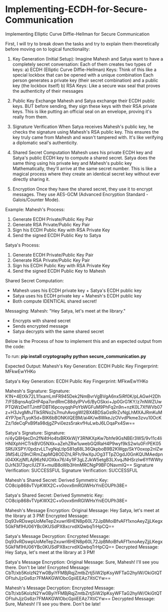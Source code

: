 # Implementing-ECDH-for-Secure-Communication
Implementing Elliptic Curve Diffie-Hellman for Secure Communication

First, I will try to break down the tasks and try to explain them theoretically before moving on to logical functionality:
1. Key Generation (Initial Setup):
Imagine Mahesh and Satya want to have a completely secret conversation:
Each of them creates two types of keys:
a) ECDH (Elliptic Curve Diffie-Hellman) Keys: Think of this like a special lockbox that can be opened with a unique combination
Each person generates a private key (their secret combination) and a public key (the lockbox itself)
b) RSA Keys: Like a secure wax seal that proves the authenticity of their messages

2. Public Key Exchange
Mahesh and Satya exchange their ECDH public keys. BUT before sending, they sign these keys with their RSA private keys. This is like putting an official seal on an envelope, proving it's really from them.

3. Signature Verification
When Satya receives Mahesh's public key, he checks the signature using Mahesh's RSA public key. This ensures the key truly came from Mahesh and wasn't tampered with. It's like verifying a diplomatic seal's authenticity.

4. Shared Secret Computation
Mahesh uses his private ECDH key and Satya's public ECDH key to compute a shared secret. Satya does the same thing using his private key and Mahesh's public key
Mathematically, they'll arrive at the same secret number. This is like a magical process where they create an identical secret key without ever directly sharing it.

5. Encryption
Once they have the shared secret, they use it to encrypt messages. They use AES-GCM (Advanced Encryption Standard - Galois/Counter Mode).

Example:
Mahesh's Process:
1. Generate ECDH Private/Public Key Pair
2. Generate RSA Private/Public Key Pair
3. Sign his ECDH Public Key with RSA Private Key
4. Send the signed ECDH Public Key to Satya

Satya's Process:
1. Generate ECDH Private/Public Key Pair
2. Generate RSA Private/Public Key Pair
3. Sign his ECDH Public Key with RSA Private Key
4. Send the signed ECDH Public Key to Mahesh

Shared Secret Computation:
- Mahesh uses his ECDH private key + Satya's ECDH public key
- Satya uses his ECDH private key + Mahesh's ECDH public key
- Both compute IDENTICAL shared secret!

Messaging:
Mahesh: "Hey Satya, let's meet at the library."
- Encrypts with shared secret
- Sends encrypted message
- Satya decrypts with the same shared secret

Below is the Process of how to implement this and an expected output from the code:

To run:
**pip install cryptography
python secure_communication.py**

Expected Output:
Mahesh's Key Generation:
ECDH Public Key Fingerprint: MFkwEwYHKo

Satya's Key Generation:
ECDH Public Key Fingerprint: MFkwEwYHKo

Mahesh's Signature:
Signature: K1N+4EtXk72L1l1xamLmFR945Dek2NmBvrVgBVgA6nx5iRf0K/pLAGwH2Dh7/FSBqnsAqGHP4pa7ordRmC88dylPVv6/ByOSkxi+Jp0GrG1KY/z7nNWZUwPTQWzDel1TJnttFDBTl6pcoyqqhPoYbWGFuM9PhFq2n9n+nzK0L7XfWVb07z+H3JvgMhJTIkSRNo2s7muhAvogWI2BX4BDSaGstRrZvNgLhMXAJRmKuM4YP7pe7LyoK5d+BlK6bBONKiIQEBM/ai4K/w8WkeJzOVvdPkme3zvu10OcKZz/1deCqPxB9fa98djgZPvi0ezs5rakvfHuLwbJ6LOqaPx4Sw==

Satya's Signature:
Signature: n/4yQ8HjecDn2fN4tHo4txBRXkWjY3RNKXpKw7bhfe9GsNBEr3WS/9v11c4IiHNlXphHCTrkBVO5NXk+aZehZRw1uwebGQlRaH4P9wyf9kS2wlu0FrPEK05SRfJXSPY/0pdzvLLTvgNqLtlpS81q68L36QkpboB9B2KWgp/SkY0oxop2nIZw3MS4Li29nCIRmZapMQ8ODZhLRFh/9wXpJOg3TTpZOgdJ0GnKQUMAedpnii04XKzjNfLAj96zNUOXkx76/4y1lF3gLZJkW5etgB3LXvqJNHSrzIw6YfWWtyDJrN3I73qrcIUZFX+mulB8oWb3HmMRCNgP9BFONavmIQ==
Signature Verification: SUCCESSFUL
Signature Verification: SUCCESSFUL

Mahesh's Shared Secret:
Derived Symmetric Key: CO8cip868vTVpKWX2C+v0ovx6mRGIWHxYniEOUPh38E=

Satya's Shared Secret:
Derived Symmetric Key: CO8cip868vTVpKWX2C+v0ovx6mRGIWHxYniEOUPh38E=

Mahesh's Message Encryption:
Original Message: Hey Satya, let's meet at the library at 3 PM!
Encrypted Message: Dq93vRDswpUoMeTep2xuwrl6HEN8p60L72JpBMoiBfvAFf1xnoAeyZjjLKegx5GkFM1HU06YBc0KUSdPX8xcrvdXQwbqTrHpCQ==

Satya's Message Decryption:
Encrypted Message: Dq93vRDswpUoMeTep2xuwrl6HEN8p60L72JpBMoiBfvAFf1xnoAeyZjjLKegx5GkFM1HU06YBc0KUSdPX8xcrvdXQwbqTrHpCQ==
Decrypted Message: Hey Satya, let's meet at the library at 3 PM!

Satya's Message Encryption:
Original Message: Sure, Mahesh! I'll see you there. Don't be late!
Encrypted Message: CbTt/xb5KoIzN2Yw0ByiYFMBjRqjZmtbZrtj5iW2lpKsyWFTaG2hyIW/OkiGtQTOFtuhJjzGs6zr7FMAKGWlObcGpiiEEAz7XtiCYw==

Mahesh's Message Decryption:
Encrypted Message: CbTt/xb5KoIzN2Yw0ByiYFMBjRqjZmtbZrtj5iW2lpKsyWFTaG2hyIW/OkiGtQTOFtuhJjzGs6zr7FMAKGWlObcGpiiEEAz7XtiCYw==
Decrypted Message: Sure, Mahesh! I'll see you there. Don't be late!
